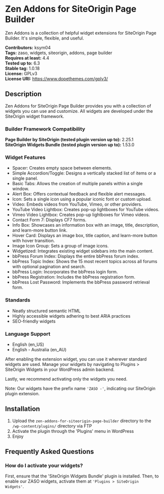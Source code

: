 # Zen Addons for SiteOrigin Page Builder

Zen Addons is a collection of helpful widget extensions for SiteOrigin Page Builder. It's simple, flexible, and useful.

**Contributors:** ksym04  
**Tags:** zaso, widgets, siteorigin, addons, page builder  
**Requires at least:** 4.4  
**Tested up to:** 6.3  
**Stable tag:** 1.0.18  
**License:** GPLv3  
**License URI:** https://www.dopethemes.com/gplv3/

## Description

Zen Addons for SiteOrigin Page Builder provides you with a collection of widgets you can use and customize. All widgets are developed under the SiteOrigin widget framework.

### Builder Framework Compatibility

**Page Builder by SiteOrigin (tested plugin version up to):** 2.25.1  
**SiteOrigin Widgets Bundle (tested plugin version up to):** 1.53.0

### Widget Features

-   Spacer: Creates empty space between elements.
-   Simple Accordion/Toggle: Designs a vertically stacked list of items or a single panel.
-   Basic Tabs: Allows the creation of multiple panels within a single window.
-   Alert Box: Offers contextual feedback and flexible alert messages.
-   Icon: Sets a single icon using a popular iconic font or custom upload.
-   Video: Embeds videos from YouTube, Vimeo, or other providers.
-   YouTube Video Lightbox: Creates pop-up lightboxes for YouTube videos.
-   Vimeo Video Lightbox: Creates pop-up lightboxes for Vimeo videos.
-   Contact Form 7: Displays CF7 forms.
-   Info Box: Showcases an information box with an image, title, description, and learn-more button link.
-   Hover Card: Displays an image box, title caption, and learn-more button with hover transition.
-   Image Icon Group: Sets a group of image icons.
-   Widgetized: Integrates existing widget sidebars into the main content.
-   bbPress Forum Index: Displays the entire bbPress forum index.
-   bbPress Topic Index: Shows the 15 most recent topics across all forums with optional pagination and search.
-   bbPress Login: Incorporates the bbPress login form.
-   bbPress Registration: Includes the bbPress registration form.
-   bbPress Lost Password: Implements the bbPress password retrieval form.

### Standards

-   Neatly structured semantic HTML
-   Highly accessible widgets adhering to best ARIA practices
-   SEO-friendly widgets

### Language Support

-   English (en_US)
-   English - Australia (en_AU)

After enabling the extension widget, you can use it wherever standard widgets are used. Manage your widgets by navigating to Plugins > SiteOrigin Widgets in your WordPress admin backend.

Lastly, we recommend activating only the widgets you need.

Note: Our widgets have the prefix name `'ZASO -'`, indicating our SiteOrigin plugin extension.

## Installation

1. Upload the `zen-addons-for-siteorigin-page-builder` directory to the `/wp-content/plugins/` directory via FTP
2. Activate the plugin through the 'Plugins' menu in WordPress
3. Enjoy

## Frequently Asked Questions

### How do I activate your widgets?

First, ensure that the 'SiteOrigin Widgets Bundle' plugin is installed. Then, to enable our ZASO widgets, activate them at `'Plugins > SiteOrigin Widgets'`.
